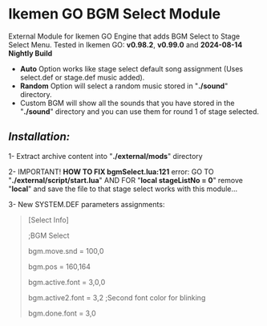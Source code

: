 # Ikemen GO BGM Select Module
External Module for Ikemen GO Engine that adds BGM Select to Stage Select Menu.
Tested in Ikemen GO: **v0.98.2**, **v0.99.0** and **2024-08-14 Nightly Build**

- **Auto** Option works like stage select default song assignment (Uses select.def or stage.def music added).
- **Random** Option will select a random music stored in "**./sound**" directory.
- Custom BGM will show all the sounds that you have stored in the "**./sound**" directory and you can use them for round 1 of stage selected.

##  _Installation:_
1- Extract archive content into "**./external/mods**" directory

2- IMPORTANT! **HOW TO FIX bgmSelect.lua:121** error:
GO TO "**./external/script/start.lua**" AND FOR "**local stageListNo = 0**"
remove "**local**" and save the file to that stage select works with this module...

3- New SYSTEM.DEF parameters assignments:

>[Select Info]
>
>;BGM Select
>
>bgm.move.snd = 100,0
>
>bgm.pos = 160,164
>
>bgm.active.font = 3,0,0
>
>bgm.active2.font = 3,2  ;Second font color for blinking
>
>bgm.done.font = 3,0
